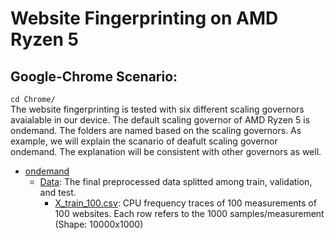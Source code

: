 # Website Fingerprinting on AMD Ryzen 5
## Google-Chrome Scenario:
`cd Chrome/` <br/>
The website fingerprinting is tested with six different scaling governors avaialable in our device. The default scaling governor of AMD Ryzen 5 is ondemand. The folders are named based on the scaling governors. As example, we will explain the scanario of deafult scaling governor ondemand. The explanation will be consistent with other governors as well. <br/>
- [ondemand](https://github.com/Diptakuet/DF-SCA-Dynamic-Frequency-Side-Channel-Attacks-are-Practical/tree/main/AMD%20Ryzen%205/Chrome/ondemand)
  * [Data](https://github.com/Diptakuet/DF-SCA-Dynamic-Frequency-Side-Channel-Attacks-are-Practical/tree/main/AMD%20Ryzen%205/Chrome/ondemand/Data): The final preprocessed data splitted among train, validation, and test.<br/>
    * [X_train_100.csv](https://github.com/Diptakuet/DF-SCA-Dynamic-Frequency-Side-Channel-Attacks-are-Practical/blob/main/AMD%20Ryzen%205/Chrome/ondemand/Data/X_train_100.csv): CPU frequency traces of 100 measurements of 100 websites. Each row refers to the 1000 samples/measurement (Shape: 10000x1000) 



